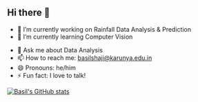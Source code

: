 ## Hi there 👋


- 🔭 I’m currently working on Rainfall Data Analysis & Prediction
- 🌱 I’m currently learning Computer Vision
<!--
- 👯 I’m looking to collaborate on ...
- 🤔 I’m looking for help with ...
-->
- 💬 Ask me about Data Analysis
- 📫 How to reach me: basilshaji@karunya.edu.in
- 😄 Pronouns: he/him
- ⚡ Fun fact: I love to talk!












[![Basil's GitHub stats](https://github-readme-stats.vercel.app/api?username=myselfbasil)](https://github.com/myselfbasil/github-readme-stats)
